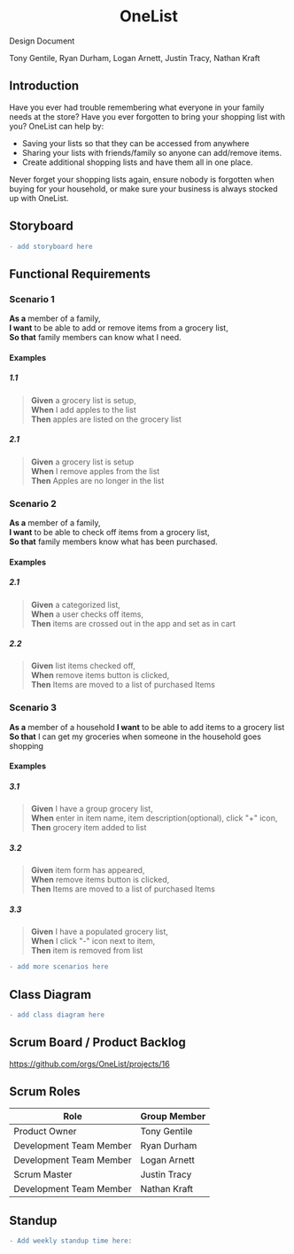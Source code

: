 <h1 align="center">OneList</h1>


Design Document  

Tony Gentile, Ryan Durham, Logan Arnett, Justin Tracy, Nathan Kraft

## Introduction 

Have you ever had trouble remembering what everyone in your family needs at the store? Have you ever forgotten to bring your shopping list with you? OneList can help by:

-	Saving your lists so that they can be accessed from anywhere
-	Sharing your lists with friends/family so anyone can add/remove items.
-	Create additional shopping lists and have them all in one place.

Never forget your shopping lists again, ensure nobody is forgotten when buying for your household, or make sure your business is always stocked up with OneList.

## Storyboard

```diff
- add storyboard here
```

## Functional Requirements

### Scenario 1

**As a** member of a family,  
**I want** to be able to add or remove items from a grocery list,  
**So that** family members can know what I need.

#### Examples

##### 1.1
> **Given** a grocery list is setup,  
  **When** I add apples to the list  
  **Then** apples are listed on the grocery list

##### 2.1
> **Given** a grocery list is setup  
  **When** I remove apples from the list  
  **Then** Apples are no longer in the list
  
### Scenario 2

**As a** member of a family,  
**I want** to be able to check off items from a grocery list,  
**So that** family members know what has been purchased.

#### Examples

##### 2.1
> **Given** a categorized list,  
  **When** a user checks off items,  
  **Then** items are crossed out in the app and set as in cart

##### 2.2
> **Given** list items checked off,  
  **When** remove items button is clicked,  
  **Then** Items are moved to a list of purchased Items
  
  ### Scenario 3

**As a** member of a household
**I want** to be able to add items to a grocery list 
**So that**  I can get my groceries when someone in the household goes shopping 

#### Examples

##### 3.1
> **Given** I have a group grocery list,  
  **When** enter in item name, item description(optional), click "+" icon,  
  **Then** grocery item added to list

##### 3.2
> **Given** item form has appeared,  
  **When** remove items button is clicked,  
  **Then** Items are moved to a list of purchased Items
  
 ##### 3.3
> **Given** I have a populated grocery list,  
  **When** I click "-" icon next to item,  
  **Then** item is removed from list

```diff
- add more scenarios here
```

## Class Diagram

```diff
- add class diagram here
```

## Scrum Board / Product Backlog
https://github.com/orgs/OneList/projects/16

## Scrum Roles

| Role | Group Member |
|-|-|
| Product Owner | Tony Gentile |
| Development Team Member | Ryan Durham |
| Development Team Member | Logan Arnett |
| Scrum Master | Justin Tracy |
| Development Team Member | Nathan Kraft |

## Standup

```diff
- Add weekly standup time here:
```
